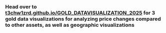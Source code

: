 ### Head over to [t3chw1zrd.github.io/GOLD_DATAVISUALIZATION_2025](https://t3chw1zrd.github.io/GOLD_DATAVISUALIZATION_2025) for 3 gold data visualizations for analyzing price changes compared to other assets, as well as geographic visualizations 

